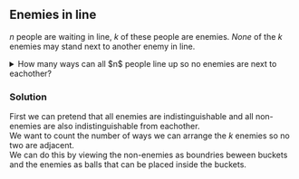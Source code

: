 ## Enemies in line
$n$ people are waiting in line, $k$ of these people are enemies.  *None* of the $k$ enemies may stand next to another enemy in line.  
<details>
  <summary>How many ways can all $n$ people line up so no enemies are next to eachother?</summary>
  ${n-k+1 \choose k} (n-k)! \cdot k!$
</details>


### Solution
First we can pretend that all enemies are indistinguishable and all non-enemies are also indistinguishable from eachother.  
We want to count the number of ways we can arrange the $k$ enemies so no two are adjacent.  
We can do this by viewing the non-enemies as boundries beween buckets and the enemies as balls that can be placed inside the buckets.  

